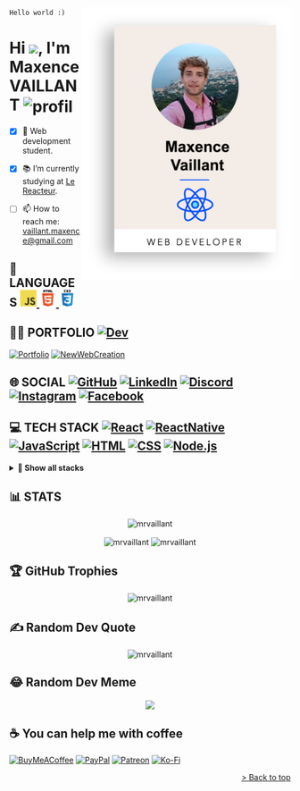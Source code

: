 <div id="top"></div>

`Hello world :)`
<a href="https://www.maxencevaillant.fr/" target="_blank">
<img align="right" height="490em" src="https://github.com/GitMaxence/GitMaxence/blob/main/git-card.png?raw=true"/>
</a>
<h1 align="left">Hi <img src="https://raw.githubusercontent.com/kaueMarques/kaueMarques/master/hi.gif" height="30px">, I'm Maxence VAILLANT
   <img align="center" src="https://img.shields.io/badge/-Utilitarian designer-0050FF?style=social&logo=WhiteSource&logoColor=black" alt="profil"/></h1>

- [x] 🌱 Web development student.<br>
- [x] 📚 I’m currently studying at [Le Reacteur](https://github.com/lereacteur).
- [ ] 📫 How to reach me: vaillant.maxence@gmail.com


## 💬 LANGUAGES  <a href="https://developer.mozilla.org/en-US/docs/Web/JavaScript" target="_blank" rel="noreferrer"> <img src="https://raw.githubusercontent.com/devicons/devicon/master/icons/javascript/javascript-original.svg" alt="javascript" width="30" height="30"></a><a href="https://www.w3.org/html/" target="_blank" rel="noreferrer"> <img src="https://raw.githubusercontent.com/devicons/devicon/master/icons/html5/html5-original-wordmark.svg" alt="html5" width="30" height="30"/></a><a href="https://www.w3schools.com/css/" target="_blank" rel="noreferrer"> <img src="https://raw.githubusercontent.com/devicons/devicon/master/icons/css3/css3-original-wordmark.svg" alt="css3" width="30" height="30"/> </a>


## 👨‍💻 PORTFOLIO  [![Dev](https://img.shields.io/badge/-mrvaillant.tech-272B36?style=flat&labelColor=E7758B&logo=github&logoColor=272B36)](https://www.mrvaillant.tech)
[![Portfolio](https://img.shields.io/badge/-maxencevaillant.fr-0050FF?style=flat&labelColor=E6DACE&logo=Pinboard&logoColor=0050FF)](https://www.maxencevaillant.fr) [![NewWebCreation](https://img.shields.io/badge/-New__Web__Création.fr-001246?style=flat&labelColor=FB5604&logo=Wix&logoColor=white)](https://www.newwebcreation.fr)


## 🌐 SOCIAL  [![GitHub](https://img.shields.io/badge/-GitHub-05122A?style=flat&logo=github)](https://github.com/MrVaillant) [![LinkedIn](https://img.shields.io/badge/LinkedIn-05122A?logo=linkedin&labelColor=0A66C2&logoColor=white)](https://linkedin.com/in/maxence-vaillant)  [![Discord](https://img.shields.io/badge/Discord-05122A?logo=discord&labelColor=5865F2&logoColor=white)](https://discord.com/channels/@VAILLANTMaxence#2056) [![Instagram](https://img.shields.io/badge/Instagram-05122A?logo=Instagram&labelColor=E4405F&logoColor=white)](https://instagram.com/maxencevaillant) [![Facebook](https://img.shields.io/badge/Facebook-05122A?logo=Facebook&labelColor=1877F2&logoColor=white)](https://facebook.com/maxence.vaillant)


## 💻  TECH STACK  [![React](https://img.shields.io/badge/-React-05122A?style=flat&logo=react)](https://fr.reactjs.org/)&nbsp;[![ReactNative](https://img.shields.io/badge/-ReactNative-05122A?style=flat&logo=react)](https://reactnative.dev/)&nbsp;[![JavaScript](https://img.shields.io/badge/-JavaScript-05122A?style=flat&logo=javascript)](https://developer.mozilla.org/fr/docs/Web/JavaScript)&nbsp;[![HTML](https://img.shields.io/badge/-HTML5-05122A?style=flat&logo=HTML5)](https://developer.mozilla.org/fr/docs/Glossary/HTML5)&nbsp;[![CSS](https://img.shields.io/badge/-CSS3-05122A?style=flat&logo=CSS3&logoColor=1572B6)](https://developer.mozilla.org/en-US/docs/Web/CSS)&nbsp;[![Node.js](https://img.shields.io/badge/-Node.js-05122A?style=flat&logo=node.js)](https://nodejs.org/en/docs/)&nbsp;

<details><summary><b>  👀 Show all stacks </b></summary>

#### > Language
   [![JavaScript](https://img.shields.io/badge/JavaScript-%23323330.svg?style=flat&logo=javascript&logoColor=%23F7DF1E)](https://developer.mozilla.org/fr/docs/Web/JavaScript)
   [![HTML5](https://img.shields.io/badge/HTML5-%23E34F26.svg?style=flat&logo=HTML5&logoColor=white)](https://developer.mozilla.org/fr/docs/Glossary/HTML5)
   [![CSS3](https://img.shields.io/badge/CSS3-%231572B6.svg?style=flat&logo=css3&logoColor=white)](https://developer.mozilla.org/en-US/docs/Web/CSS)
   [![TypeScript](https://img.shields.io/badge/TypeScript-%23007ACC.svg?style=flat&logo=typescript&logoColor=white)](https://www.typescriptlang.org/docs/)
   [![Markdown](https://img.shields.io/badge/Markdown-369FE7?style=flat&logo=markdown&logoColor=white)](https://www.markdownguide.org/)
   [![Swift](https://img.shields.io/badge/Swift-F54A2A?style=flat&logo=swift&logoColor=white)](https://developer.apple.com/documentation/swift)
   [![Saas](https://img.shields.io/badge/Saas-CF649A?style=flat&logo=saas&logoColor=white)](https://sass-lang.com/documentation/)

#### > Hosting/Saas
   [![Netlify](https://img.shields.io/badge/Netlify-%23000000.svg?style=flat&logo=netlify&logoColor=#00C7B7)](https://docs.netlify.com/)
   [![Heroku](https://img.shields.io/badge/Heroku-%23430098.svg?style=flat&logo=heroku&logoColor=white)](https://devcenter.heroku.com/)
   [![Mailgun](https://img.shields.io/badge/Mailgun-F06B66?style=flat&logo=Mailgun&logoColor=white)](https://documentation.mailgun.com/en/latest/)
   [![Cloudinary](https://img.shields.io/badge/Cloudinary-3448C5?style=flat&logo=GoogleCloud&logoColor=white)](https://cloudinary.com/documentation)

#### > Frameworks, Plateforms & Libraries
   [![NodeJS](https://img.shields.io/badge/node.JS-6DA55F?style=flat&logo=node.js&logoColor=white)](https://nodejs.org/en/docs/) 
   [![React](https://img.shields.io/badge/React-%2320232a.svg?style=flat&logo=react&logoColor=%2361DAFB)](https://fr.reactjs.org/)
   [![React Native](https://img.shields.io/badge/React_Native-%2320232a.svg?style=flat&logo=react&logoColor=%2361DAFB)](https://reactnative.dev/)
   [![Express.js](https://img.shields.io/badge/Express.JS-%23404d59.svg?style=flat&logo=express&logoColor=%2361DAFB)](https://expressjs.com/)
   [![Next JS](https://img.shields.io/badge/Next-black?style=flat&logo=next.js&logoColor=white)](https://nextjs.org/docs)
   [![JestJs](https://img.shields.io/badge/-JestJs-05122A?style=flat&logo=Jest&logoColor=red)](https://jestjs.io/docs/getting-started)
   [![Npm](https://img.shields.io/badge/Npm-333333?style=flat&logo=npm&logoColor=white)](https://docs.npmjs.com/)
   [![Yarn](https://img.shields.io/badge/Yarn-%232C8EBB.svg?style=flat&logo=yarn&logoColor=white)](https://classic.yarnpkg.com/lang/en/docs/) 
   [![Postman](https://img.shields.io/badge/-Postman-FF6C37?style=flat&logo=Postman&logoColor=white)](https://learning.postman.com/docs/getting-started/introduction/)
   [![Expo](https://img.shields.io/badge/Expo-25292E?style=flat&logo=expo&logoColor=white)](https://docs.expo.dev/)
[![Storybook](https://img.shields.io/badge/Storybook-FF4785?style=flat&logo=storybook&logoColor=white)](https://storybook.js.org/docs/react/writing-docs/introduction)
[![Redux](https://img.shields.io/badge/Redux-764ABB?style=flat&logo=redux&logoColor=white)](https://redux.js.org/)
[![Zustand](https://img.shields.io/badge/Zustand-2657BD?style=flat&logo=zustand&logoColor=white)](https://docs.pmnd.rs/zustand/getting-started/introduction)
[![ReactRouter](https://img.shields.io/badge/ReactRouter-F44250?style=flat&logo=reactrouter&logoColor=white)](https://reactrouter.com/)
[![ReactNavigation](https://img.shields.io/badge/ReactNavigation-8B75C9?style=flat&logo=reactnavigation&logoColor=white)](https://reactnavigation.org/)

#### > Databases
   [![MongoDB](https://img.shields.io/badge/MongoDB-%234ea94b.svg?style=flat&logo=mongodb&logoColor=white)](https://www.mongodb.com/docs/)

#### > Design & Prototype
   [![Figma](https://img.shields.io/badge/Figma-%23F24E1E.svg?style=flat&logo=figma&logoColor=white)](https://help.figma.com/hc/en-us)
   [![Marvel](https://img.shields.io/badge/Marvel-1FB6FF?style=flat&logo=marvelapp&logoColor=white)](https://marvelapp.com/developers/documentation)
   [![FontAwesome](https://img.shields.io/badge/FontAwesome-528DD7?style=flat&logo=FontAwesome&logoColor=white)](https://fontawesome.com/docs)
   [![Unsplash](https://img.shields.io/badge/Unsplash-000000?style=flat&logo=Unsplash&logoColor=white)](https://unsplash.com/documentation)
   [![Powerpoint](https://img.shields.io/badge/MS_Powerpoint-B7472A?style=flat&logo=MicrosoftPowerPoint&logoColor=white)](https://support.microsoft.com/fr-fr/powerpoint)

#### > Collaborative
   [![Notion](https://img.shields.io/badge/Notion-%23000000.svg?style=flat&logo=notion&logoColor=white)](https://www.notion.so/fr-fr/help/guides/category/documentation)
   [![Git](https://img.shields.io/badge/-Git-F05032?style=flat&logo=git&logoColor=white)](https://git-scm.com/doc)
   [![Slack](https://img.shields.io/badge/-Slack-4A154B?style=flat&logo=Slack&logoColor=white)](https://api.slack.com/docs)
   [![Discord](https://img.shields.io/badge/-Discord-5865F2?style=flat&logo=Discord&logoColor=white)](https://discord.com/developers/docs/intro)

#### > LowCode
   [![Wix](https://img.shields.io/badge/-Velo_by_WiX-0C6EFC?style=flat&logo=Wix&logoColor=black)](https://www.wix.com/velo/reference/api-overview/introduction)

</details>


## 📊 STATS

<p align="center"><img align="center" src="https://github-readme-stats.vercel.app/api/top-langs?username=mrvaillant&show_icons=true&locale=en&layout=compact" alt="mrvaillant" /></p>

<p align="center"><img align="center" src="https://github-readme-stats.vercel.app/api?username=mrvaillant&show_icons=true&locale=en" alt="mrvaillant" /> <img align="center" src="https://github-readme-streak-stats.herokuapp.com/?user=mrvaillant&" alt="mrvaillant" /></p>


## 🏆 GitHub Trophies
<p align="center"><img align="center" src="https://github-profile-trophy.vercel.app/?username=mrvaillant&theme=flat&no-frame=false&no-bg=false&margin-w=4" alt="mrvaillant" /></p>


## ✍️ Random Dev Quote

<p align="center"><img align="center" src="https://quotes-github-readme.vercel.app/api?type=horizontal&theme=radical" alt="mrvaillant" /></p>


## 😂 Random Dev Meme

<p align="center"><img align="center" src="https://random-memer.herokuapp.com/" width="300px" /></p>


## ☕ You can help me with coffee

[![BuyMeACoffee](https://img.shields.io/badge/Buy%20Me%20a%20Coffee-ffdd00?style=for-the-badge&logo=buy-me-a-coffee&logoColor=black)](https://buymeacoffee.com/maxencevaillant) [![PayPal](https://img.shields.io/badge/PayPal-00457C?style=for-the-badge&logo=paypal&logoColor=white)](https://paypal.me/maxencevaillant) [![Patreon](https://img.shields.io/badge/Patreon-F96854?style=for-the-badge&logo=patreon&logoColor=white)](https://patreon.com/maxencevaillant) [![Ko-Fi](https://img.shields.io/badge/Ko--fi-F16061?style=for-the-badge&logo=ko-fi&logoColor=white)](https://ko-fi.com/maxencevaillant)

<p align="right"><a href="#top">> Back to top</a></p>


<!--
**MrVaillant.MrVaillant** is a ✨ _special_ ✨ repository because its `README.md` (this file) appears on your GitHub profile.

```sh
See you later :)
```
-->
